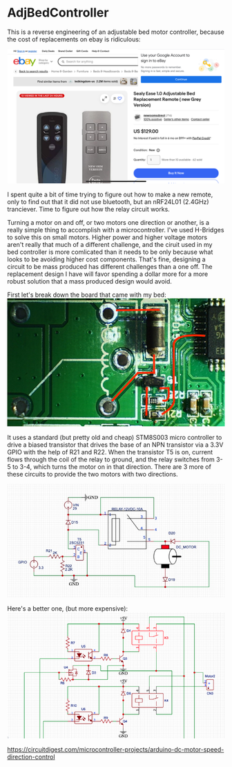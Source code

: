 # AdjBedController

This is a reverse engineering of an adjustable bed motor controller, because the cost of replacements on ebay is ridiculous:

![alt text](SealyEaseRemote-eBay.png?raw=true)

I spent quite a bit of time trying to figure out how to make a new remote, only to find out that it did not use bluetooth, but an nRF24L01 (2.4GHz) tranciever. Time to figure out how the relay circuit works.

Turning a motor on and off, or two motors one direction or another, is a really simple thing to accomplish with a microcontroller. I've used H-Bridges to solve this on small motors. Higher power and higher voltage motors aren't really that much of a different challenge, and the ciruit used in my bed controller is more comlicated than it needs to be only because what looks to be avoiding higher cost components. That's fine, designing a circuit to be mass produced has different challenges than a one off. The replacement design I have will favor spending a dollar more for a more robust solution that a mass produced design would avoid.

First let's break down the board that came with my bed:
![alt text](AdjBedRelayCrkt.JPG?raw=true)

It uses a standard (but pretty old and cheap) STM8S003 micro controller to drive a biased transistor that drives the base of an NPN transistor via a 3.3V GPIO with the help of R21 and R22. When the transistor T5 is on, current flows through the coil of the relay to ground, and the relay switches from 3-5 to 3-4, which turns the motor on in that direction. There are 3 more of these circuits to provide the two motors with two directions. 

![alt text](MotorDriverSchematic.jpg?raw=true)

Here's a better one, (but more expensive):
![alt text](BetterMotorDriverSchematic.png?raw=true)


https://circuitdigest.com/microcontroller-projects/arduino-dc-motor-speed-direction-control
